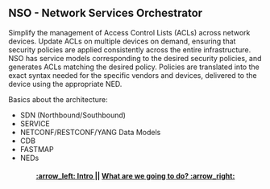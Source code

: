 ## NSO - Network Services Orchestrator

Simplify the management of Access Control Lists (ACLs) across network devices. Update ACLs on multiple devices on demand, ensuring that security policies are applied consistently across the entire infrastructure.
NSO has service models corresponding to the desired security policies, and generates ACLs matching the desired policy. Policies are translated into the exact syntax needed for the specific vendors and devices, delivered to the device using the appropriate NED.

Basics about the architecture: 
- SDN (Northbound/Southbound)
- SERVICE
- NETCONF/RESTCONF/YANG Data Models
- CDB
- FASTMAP
- NEDs

<h4 align="center"> <a href="../README.md"> :arrow_left: Intro </a> || <a href="/readme/2.md"> What are we going to do? :arrow_right: </a> </h4>
